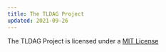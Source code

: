 ```yaml
---
title: The TLDAG Project
updated: 2021-09-26
---
```


The TLDAG Project is licensed under a [MIT License](license.html)
